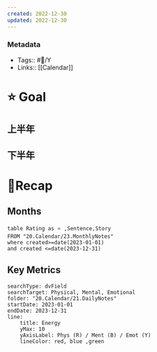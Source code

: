```yaml
---
created: 2022-12-30
updated: 2022-12-30
---
```

### Metadata
- Tags:: #📅/Y
- Links:: [[Calendar]]

# ⭐ Goal
## 上半年


## 下半年


# 🍁Recap
## Months
```dataview
table Rating as ⭐ ,Sentence,Story
FROM "20.Calendar/23.MonthlyNotes"
where created>=date(2023-01-01) 
and created <=date(2023-12-31)
```

## Key Metrics
``` tracker
searchType: dvField
searchTarget: Physical, Mental, Emotional
folder: "20.Calendar/21.DailyNotes"
startDate: 2023-01-01
endDate: 2023-12-31
line:
	title: Energy
	yMax: 10
	yAxisLabel: Phys (R) / Ment (B) / Emot (Y)
	lineColor: red, blue ,green
```
